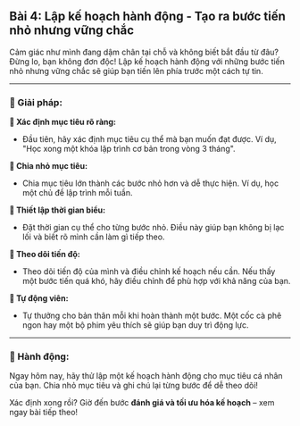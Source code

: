 ## Bài 4: Lập kế hoạch hành động - Tạo ra bước tiến nhỏ nhưng vững chắc

Cảm giác như mình đang dậm chân tại chỗ và không biết bắt đầu từ đâu? Đừng lo, bạn không đơn độc! Lập kế hoạch hành động với những bước tiến nhỏ nhưng vững chắc sẽ giúp bạn tiến lên phía trước một cách tự tin.

---

### 📌 Giải pháp:

**🔹 Xác định mục tiêu rõ ràng:**
- Đầu tiên, hãy xác định mục tiêu cụ thể mà bạn muốn đạt được. Ví dụ, "Học xong một khóa lập trình cơ bản trong vòng 3 tháng".

**🔹 Chia nhỏ mục tiêu:**
- Chia mục tiêu lớn thành các bước nhỏ hơn và dễ thực hiện. Ví dụ, học một chủ đề lập trình mỗi tuần.

**🔹 Thiết lập thời gian biểu:**
- Đặt thời gian cụ thể cho từng bước nhỏ. Điều này giúp bạn không bị lạc lối và biết rõ mình cần làm gì tiếp theo.

**🔹 Theo dõi tiến độ:**
- Theo dõi tiến độ của mình và điều chỉnh kế hoạch nếu cần. Nếu thấy một bước tiến quá khó, hãy điều chỉnh để phù hợp với khả năng của bạn.

**🔹 Tự động viên:**
- Tự thưởng cho bản thân mỗi khi hoàn thành một bước. Một cốc cà phê ngon hay một bộ phim yêu thích sẽ giúp bạn duy trì động lực.

---

### 🚀 Hành động:

Ngay hôm nay, hãy thử lập một kế hoạch hành động cho mục tiêu cá nhân của bạn. Chia nhỏ mục tiêu và ghi chú lại từng bước để dễ theo dõi!

Xác định xong rồi? Giờ đến bước **đánh giá và tối ưu hóa kế hoạch** – xem ngay bài tiếp theo!